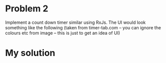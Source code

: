 # Problem 2
Implement a count down timer similar using RxJs. The UI would look something like the
following (taken from timer-tab.com – you can ignore the colours etc from image – this
is just to get an idea of UI)



# My solution
